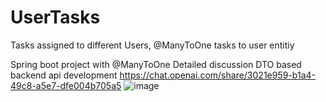# UserTasks
Tasks assigned to different Users, @ManyToOne tasks to user entitiy

Spring boot project with @ManyToOne Detailed discussion DTO based backend api development  https://chat.openai.com/share/3021e959-b1a4-49c8-a5e7-dfe004b705a5 
![image](https://github.com/bbhuma/UserTasks/assets/25493400/71572da4-8808-4bea-a01f-eea6fffd08c6)

